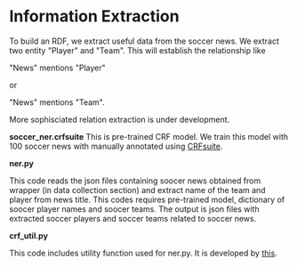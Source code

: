 # Information Extraction

To build an RDF, we extract useful data from the soccer news. We extract 
two entity "Player" and "Team". This will establish the relationship like
 
"News" mentions "Player" 

or 

"News" mentions "Team".

More sophisciated relation extraction is under development. 

**soccer_ner.crfsuite**
This is pre-trained CRF model. We train this model with 100 soccer news with manually annotated using [CRFsuite](https://github.com/scrapinghub/python-crfsuite). 

**ner.py**

This code reads the json files containing soocer news obtained from wrapper (in data collection section) 
and extract name of the team and player from news title. This codes requires pre-trained model, dictionary of soocer player names and soocer teams.
The output is json files with extracted soccer players and soccer teams related to soccer news.

**crf_util.py**

This code includes utility function used for ner.py. It is developed by [this](https://github.com/scrapinghub/python-crfsuite).